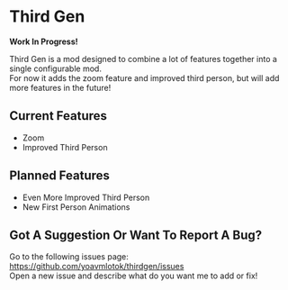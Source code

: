 # Third Gen
**Work In Progress!**

Third Gen is a mod designed to combine a lot of features together into a single configurable mod.\
For now it adds the zoom feature and improved third person, but will add more features in the future!

## Current Features
- Zoom
- Improved Third Person

## Planned Features
- Even More Improved Third Person
- New First Person Animations

## Got A Suggestion Or Want To Report A Bug?
Go to the following issues page: https://github.com/yoavmlotok/thirdgen/issues \
Open a new issue and describe what do you want me to add or fix!
